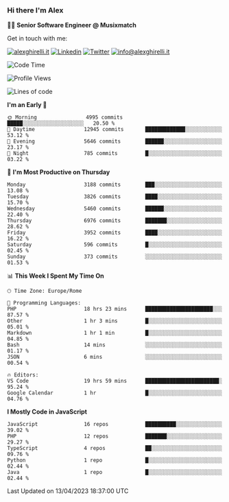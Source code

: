 ### Hi there I'm Alex

👨‍💻 __Senior Software Engineer @ Musixmatch__

Get in touch with me:

[![alexghirelli.it](https://img.shields.io/static/v1?label=alexghirelli.it&message=%20&color=red&logo=&style=flat-square&logoColor=white)](https://www.alexghirelli.it/)
[![Linkedin](https://img.shields.io/static/v1?label=Linkedin&message=%20&color=blue&logo=Linkedin&style=flat-square&logoColor=white)](https://linkedin.com/in/alexghirelli)
[![Twitter](https://img.shields.io/static/v1?label=Twitter&message=%20&color=blue&logo=Twitter&style=flat-square&logoColor=white)](https://twitter.com/alexGhirelli)
[![info@alexghirelli.it](https://img.shields.io/static/v1?label=info@alexghirelli.it&message=%20&color=red&logo=gmail&style=flat-square&logoColor=white)](mailto:info@alexghirelli.it)

<!--START_SECTION:waka-->
![Code Time](http://img.shields.io/badge/Code%20Time-7%2C420%20hrs%208%20mins-blue)

![Profile Views](http://img.shields.io/badge/Profile%20Views-0-blue)

![Lines of code](https://img.shields.io/badge/From%20Hello%20World%20I%27ve%20Written-33.9%20million%20lines%20of%20code-blue)

**I'm an Early 🐤** 

```text
🌞 Morning                4995 commits        █████░░░░░░░░░░░░░░░░░░░░   20.50 % 
🌆 Daytime                12945 commits       █████████████░░░░░░░░░░░░   53.12 % 
🌃 Evening                5646 commits        ██████░░░░░░░░░░░░░░░░░░░   23.17 % 
🌙 Night                  785 commits         █░░░░░░░░░░░░░░░░░░░░░░░░   03.22 % 
```
📅 **I'm Most Productive on Thursday** 

```text
Monday                   3188 commits        ███░░░░░░░░░░░░░░░░░░░░░░   13.08 % 
Tuesday                  3826 commits        ████░░░░░░░░░░░░░░░░░░░░░   15.70 % 
Wednesday                5460 commits        ██████░░░░░░░░░░░░░░░░░░░   22.40 % 
Thursday                 6976 commits        ███████░░░░░░░░░░░░░░░░░░   28.62 % 
Friday                   3952 commits        ████░░░░░░░░░░░░░░░░░░░░░   16.22 % 
Saturday                 596 commits         █░░░░░░░░░░░░░░░░░░░░░░░░   02.45 % 
Sunday                   373 commits         ░░░░░░░░░░░░░░░░░░░░░░░░░   01.53 % 
```


📊 **This Week I Spent My Time On** 

```text
🕑︎ Time Zone: Europe/Rome

💬 Programming Languages: 
PHP                      18 hrs 23 mins      ██████████████████████░░░   87.57 % 
Other                    1 hr 3 mins         █░░░░░░░░░░░░░░░░░░░░░░░░   05.01 % 
Markdown                 1 hr 1 min          █░░░░░░░░░░░░░░░░░░░░░░░░   04.85 % 
Bash                     14 mins             ░░░░░░░░░░░░░░░░░░░░░░░░░   01.17 % 
JSON                     6 mins              ░░░░░░░░░░░░░░░░░░░░░░░░░   00.54 % 

🔥 Editors: 
VS Code                  19 hrs 59 mins      ████████████████████████░   95.24 % 
Google Calendar          1 hr                █░░░░░░░░░░░░░░░░░░░░░░░░   04.76 % 
```

**I Mostly Code in JavaScript** 

```text
JavaScript               16 repos            ██████████░░░░░░░░░░░░░░░   39.02 % 
PHP                      12 repos            ███████░░░░░░░░░░░░░░░░░░   29.27 % 
TypeScript               4 repos             ██░░░░░░░░░░░░░░░░░░░░░░░   09.76 % 
Python                   1 repo              █░░░░░░░░░░░░░░░░░░░░░░░░   02.44 % 
Java                     1 repo              █░░░░░░░░░░░░░░░░░░░░░░░░   02.44 % 
```




 Last Updated on 13/04/2023 18:37:00 UTC
<!--END_SECTION:waka-->
